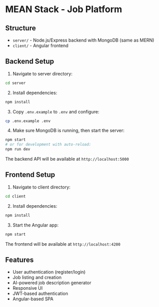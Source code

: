 # MEAN Stack - Job Platform

## Structure
- `server/` - Node.js/Express backend with MongoDB (same as MERN)
- `client/` - Angular frontend

## Backend Setup

1. Navigate to server directory:
```bash
cd server
```

2. Install dependencies:
```bash
npm install
```

3. Copy `.env.example` to `.env` and configure:
```bash
cp .env.example .env
```

4. Make sure MongoDB is running, then start the server:
```bash
npm start
# or for development with auto-reload:
npm run dev
```

The backend API will be available at `http://localhost:5000`

## Frontend Setup

1. Navigate to client directory:
```bash
cd client
```

2. Install dependencies:
```bash
npm install
```

3. Start the Angular app:
```bash
npm start
```

The frontend will be available at `http://localhost:4200`

## Features

- User authentication (register/login)
- Job listing and creation
- AI-powered job description generator
- Responsive UI
- JWT-based authentication
- Angular-based SPA
